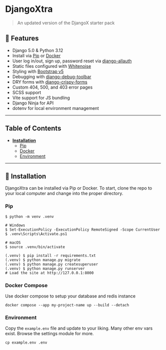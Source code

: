 # DjangoXtra

> An updated version of the DjangoX starter pack


## 🚀 Features

- Django 5.0 & Python 3.12
- Install via [Pip](https://pypi.org/project/pip/) or [Docker](https://www.docker.com/)
- User log in/out, sign up, password reset via [django-allauth](https://github.com/pennersr/django-allauth)
- Static files configured with [Whitenoise](http://whitenoise.evans.io/en/stable/index.html)
- Styling with [Bootstrap v5](https://getbootstrap.com/)
- Debugging with [django-debug-toolbar](https://github.com/jazzband/django-debug-toolbar)
- DRY forms with [django-crispy-forms](https://github.com/django-crispy-forms/django-crispy-forms)
- Custom 404, 500, and 403 error pages
- SCSS support
- Vite support for JS bundling
- Django Ninja for API
- dotenv for local environment management

----

## Table of Contents
* **[Installation](#installation)**
  * [Pip](#pip)
  * [Docker](#docker)
  * [Environment](#environment)


----

## 📖 Installation
DjangoXtra can be installed via Pip or Docker. To start, clone the repo to your local computer and change into the proper directory.


### Pip

```
$ python -m venv .venv

# Windows
$ Set-ExecutionPolicy -ExecutionPolicy RemoteSigned -Scope CurrentUser
$ .venv\Scripts\Activate.ps1

# macOS
$ source .venv/bin/activate

(.venv) $ pip install -r requirements.txt
(.venv) $ python manage.py migrate
(.venv) $ python manage.py createsuperuser
(.venv) $ python manage.py runserver
# Load the site at http://127.0.0.1:8000
```

### Docker Compose

Use docker compose to setup your database and redis instance

```
docker compose --app my-project-name up --build --detach
```


### Environment
Copy the `example.env` file and update to your liking. Many other env vars exist. Browse the settings module for more.
```
cp example.env .env
```

